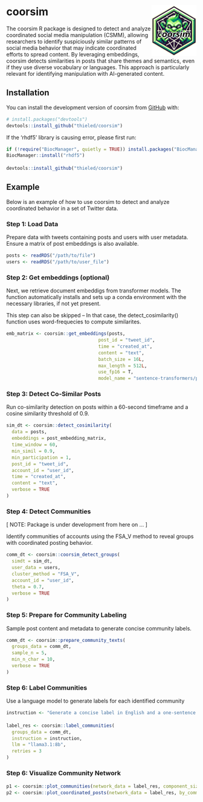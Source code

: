 
<!-- README.md is generated from README.Rmd. Please edit that file -->

# coorsim <img src="man/figures/logo.png" align="right" height="134" alt="" />

<!-- badges: start -->
<!-- badges: end -->

The coorsim R package is designed to detect and analyze coordinated
social media manipulation (CSMM), allowing researchers to identify
suspiciously similar patterns of social media behavior that may indicate
coordinated efforts to spread content. By leveraging embeddings, coorsim
detects similarities in posts that share themes and semantics, even if
they use diverse vocabulary or languages. This approach is particularly
relevant for identifying manipulation with AI-generated content.

## Installation

You can install the development version of coorsim from
[GitHub](https://github.com/) with:

``` r
# install.packages("devtools")
devtools::install_github("thieled/coorsim")
```

If the ‘rhdf5’ library is causing error, please first run:

``` r
if (!require("BiocManager", quietly = TRUE)) install.packages("BiocManager")
BiocManager::install("rhdf5")

devtools::install_github("thieled/coorsim")
```

## Example

Below is an example of how to use coorsim to detect and analyze
coordinated behavior in a set of Twitter data.

### Step 1: Load Data

Prepare data with tweets containing posts and users with user metadata.
Ensure a matrix of post embeddings is also available.

``` r
posts <- readRDS("/path/to/file")
users <- readRDS("/path/to/user_file")
```

### Step 2: Get embeddings (optional)

Next, we retrieve document embeddigs from transformer models. The
function automatically installs and sets up a conda environment with the
necessary libraries, if not yet present.

This step can also be skipped – In that case, the detect_cosimilarity()
function uses word-frequecies to compute similarites.

``` r
emb_matrix <- coorsim::get_embeddings(posts,
                                  post_id = "tweet_id", 
                                  time = "created_at",
                                  content = "text",
                                  batch_size = 16L, 
                                  max_length = 512L, 
                                  use_fp16 = T,
                                  model_name = "sentence-transformers/paraphrase-multilingual-MiniLM-L12-v2")
```

### Step 3: Detect Co-Similar Posts

Run co-similarity detection on posts within a 60-second timeframe and a
cosine similarity threshold of 0.9.

``` r
sim_dt <- coorsim::detect_cosimilarity(
  data = posts,
  embeddings = post_embedding_matrix,
  time_window = 60,
  min_simil = 0.9,
  min_participation = 1,
  post_id = "tweet_id",
  account_id = "user_id",
  time = "created_at",
  content = "text",
  verbose = TRUE
)
```

### Step 4: Detect Communities

\[ NOTE: Package is under development from here on … \]

Identify communities of accounts using the FSA_V method to reveal groups
with coordinated posting behavior.

``` r
comm_dt <- coorsim::coorsim_detect_groups(
  simdt = sim_dt,
  user_data = users,
  cluster_method = "FSA_V",
  account_id = "user_id",
  theta = 0.7,
  verbose = TRUE
)
```

### Step 5: Prepare for Community Labeling

Sample post content and metadata to generate concise community labels.

``` r
comm_dt <- coorsim::prepare_community_texts(
  groups_data = comm_dt,
  sample_n = 5,
  min_n_char = 10,
  verbose = TRUE
)
```

### Step 6: Label Communities

Use a language model to generate labels for each identified community

``` r
instruction <- "Generate a concise label in English and a one-sentence description that summarizes the themes, tone, and regional focus of this community of Twitter users. The account names, locations, short bios, and sampled posts are provided below. Use '[LABEL:]' for the label and '[DESCRIPTION:]' for the description. Provide no additional output."

label_res <- coorsim::label_communities(
  groups_data = comm_dt,
  instruction = instruction,
  llm = "llama3.1:8b",
  retries = 3
)
```

### Step 6: Visualize Community Network

``` r
p1 <- coorsim::plot_communities(network_data = label_res, component_size_threshold = 3)
p2 <- coorsim::plot_coordinated_posts(network_data = label_res, by_community = TRUE)
```
